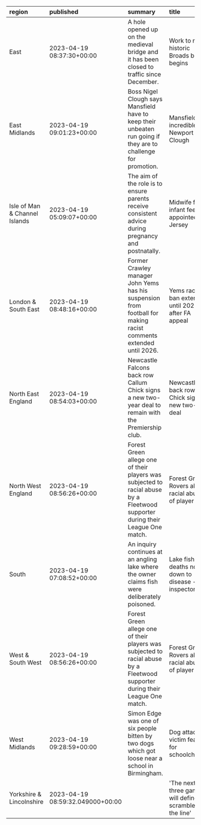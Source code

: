 | region                        | published                        | summary                                                                                                                        | title                                                        | url                                  |   summary_compound_score |   title_compound_score |   summary_minus_title |
|:------------------------------|:---------------------------------|:-------------------------------------------------------------------------------------------------------------------------------|:-------------------------------------------------------------|:-------------------------------------|-------------------------:|-----------------------:|----------------------:|
| East                          | 2023-04-19 08:37:30+00:00        | A hole opened up on the medieval bridge and it has been closed to traffic since December.                                      | Work to repair historic Broads bridge begins                 | /news/uk-england-norfolk-65321217    |                   0      |                 0      |                0      |
| East Midlands                 | 2023-04-19 09:01:23+00:00        | Boss Nigel Clough says Mansfield have to keep their unbeaten run going if they are to challenge for promotion.                 | Mansfield incredible in Newport win - Clough                 | /sport/football/65321531             |                   0.0772 |                 0.5859 |                0.5087 |
| Isle of Man & Channel Islands | 2023-04-19 05:09:07+00:00        | The aim of the role is to ensure parents receive consistent advice during pregnancy and postnatally.                           | Midwife for infant feeding appointed in Jersey               | /news/world-europe-jersey-65309783   |                   0.3818 |                 0      |               -0.3818 |
| London & South East           | 2023-04-19 08:48:16+00:00        | Former Crawley manager John Yems has his suspension from football for making racist comments extended until 2026.              | Yems racism ban extended until 2026 after FA appeal          | /sport/football/65321514             |                  -0.6124 |                -0.8271 |               -0.2147 |
| North East England            | 2023-04-19 08:54:03+00:00        | Newcastle Falcons back row Callum Chick signs a new two-year deal to remain with the Premiership club.                         | Newcastle back row Chick signs new two-year deal             | /sport/rugby-union/65321737          |                   0      |                 0      |                0      |
| North West England            | 2023-04-19 08:56:26+00:00        | Forest Green allege one of their players was subjected to racial abuse by a Fleetwood supporter during their League One match. | Forest Green Rovers allege racial abuse of player            | /sport/football/65321509             |                  -0.4767 |                -0.6369 |               -0.1602 |
| South                         | 2023-04-19 07:08:52+00:00        | An inquiry continues at an angling lake where the owner claims fish were deliberately poisoned.                                | Lake fish deaths not down to disease - inspectors            | /news/uk-england-dorset-65320592     |                  -0.4939 |                 0      |                0.4939 |
| West & South West             | 2023-04-19 08:56:26+00:00        | Forest Green allege one of their players was subjected to racial abuse by a Fleetwood supporter during their League One match. | Forest Green Rovers allege racial abuse of player            | /sport/football/65321509             |                  -0.4767 |                -0.6369 |               -0.1602 |
| West Midlands                 | 2023-04-19 09:28:59+00:00        | Simon Edge was one of six people bitten by two dogs which got loose near a school in Birmingham.                               | Dog attack victim feared for schoolchildren                  | /news/uk-england-birmingham-65321314 |                  -0.3182 |                -0.8126 |               -0.4944 |
| Yorkshire & Lincolnshire      | 2023-04-19 08:59:32.049000+00:00 |                                                                                                                                | 'The next three games will define the scramble for the line' | /sport/articles/cl70yw1dxwno         |                   0      |                 0      |                0      |